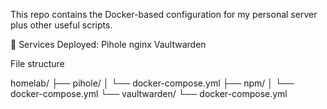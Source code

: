 This repo contains the Docker-based configuration for my personal server plus other useful scripts.

🚀 Services Deployed:
    Pihole
    nginx
    Vaultwarden


File structure

homelab/
├── pihole/
│   └── docker-compose.yml
├── npm/
│   └── docker-compose.yml
└── vaultwarden/
    └── docker-compose.yml

